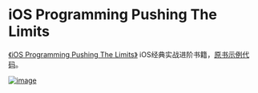 #  iOS Programming Pushing The Limits
[《iOS Programming Pushing The Limits》](https://book.douban.com/subject/25976913/) iOS经典实战进阶书籍，[原书示例代码](https://github.com/iosptl/ios7ptl)。

[![image](http://upload-images.jianshu.io/upload_images/822518-c304052032cae2f4.jpg?imageMogr2/auto-orient/strip%7CimageView2/2)](https://book.douban.com/subject/25976913/)

